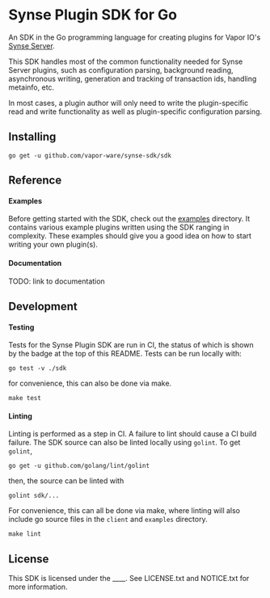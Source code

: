 # Synse Plugin SDK for Go
An SDK in the Go programming language for creating plugins for Vapor IO's 
[Synse Server][synse-server].

This SDK handles most of the common functionality needed for Synse Server plugins,
such as configuration parsing, background reading, asynchronous writing, generation
and tracking of transaction ids, handling metainfo, etc.

In most cases, a plugin author will only need to write the plugin-specific read and 
write functionality as well as plugin-specific configuration parsing.


## Installing
```
go get -u github.com/vapor-ware/synse-sdk/sdk
```


## Reference

#### Examples

Before getting started with the SDK, check out the [examples][examples] directory.
It contains various example plugins written using the SDK ranging in complexity.
These examples should give you a good idea on how to start writing your own plugin(s).

#### Documentation

TODO: link to documentation

## Development

#### Testing
Tests for the Synse Plugin SDK are run in CI, the status of which is shown by the 
badge at the top of this README. Tests can be run locally with:

```
go test -v ./sdk
```

for convenience, this can also be done via make.

```
make test
```

#### Linting
Linting is performed as a step in CI. A failure to lint should cause a CI build failure.
The SDK source can also be linted locally using `golint`. To get `golint`, 
```
go get -u github.com/golang/lint/golint
```

then, the source can be linted with
```
golint sdk/...
```

For convenience, this can all be done via make, where linting will also include go
source files in the `client` and `examples` directory.
```
make lint
```


## License
This SDK is licensed under the ____. See LICENSE.txt and NOTICE.txt for more information.


 
[synse-server]: https://github.com/vapor-ware/synse-server
[examples]: https://github.com/vapor-ware/synse-sdk/tree/master/examples